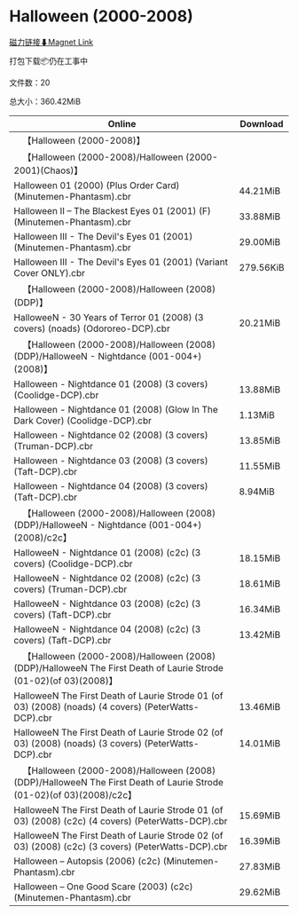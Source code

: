 # Halloween (2000-2008)

[磁力链接⬇Magnet Link](magnet:?xt=urn:btih:c0cf35f153aa0eab166d2350ebd93693907de3ae&dn=Halloween%20%282000-2008%29)

打包下载📦仍在工事中

文件数：20

总大小：360.42MiB

Online | Download
--- | ---
&emsp;【Halloween (2000-2008)】 | 
&emsp;【Halloween (2000-2008)/Halloween (2000-2001)(Chaos)】 | 
Halloween 01 (2000) (Plus Order Card) (Minutemen-Phantasm).cbr | 44.21MiB
Halloween II – The Blackest Eyes 01 (2001) (F) (Minutemen-Phantasm).cbr | 33.88MiB
Halloween III - The Devil's Eyes 01 (2001) (Minutemen-Phantasm).cbr | 29.00MiB
Halloween III - The Devil's Eyes 01 (2001) (Variant Cover ONLY).cbr | 279.56KiB
&emsp;【Halloween (2000-2008)/Halloween (2008)(DDP)】 | 
HalloweeN - 30 Years of Terror 01 (2008) (3 covers) (noads) (Odororeo-DCP).cbr | 20.21MiB
&emsp;【Halloween (2000-2008)/Halloween (2008)(DDP)/HalloweeN - Nightdance (001-004+)(2008)】 | 
Halloween - Nightdance 01 (2008) (3 covers) (Coolidge-DCP).cbr | 13.88MiB
Halloween - Nightdance 01 (2008) (Glow In The Dark Cover) (Coolidge-DCP).cbr | 1.13MiB
Halloween - Nightdance 02 (2008) (3 covers) (Truman-DCP).cbr | 13.85MiB
Halloween - Nightdance 03 (2008) (3 covers) (Taft-DCP).cbr | 11.55MiB
Halloween - Nightdance 04 (2008) (3 covers) (Taft-DCP).cbr | 8.94MiB
&emsp;【Halloween (2000-2008)/Halloween (2008)(DDP)/HalloweeN - Nightdance (001-004+)(2008)/c2c】 | 
HalloweeN - Nightdance 01 (2008) (c2c) (3 covers) (Coolidge-DCP).cbr | 18.15MiB
HalloweeN - Nightdance 02 (2008) (c2c) (3 covers) (Truman-DCP).cbr | 18.61MiB
HalloweeN - Nightdance 03 (2008) (c2c) (3 covers) (Taft-DCP).cbr | 16.34MiB
HalloweeN - Nightdance 04 (2008) (c2c) (3 covers) (Taft-DCP).cbr | 13.42MiB
&emsp;【Halloween (2000-2008)/Halloween (2008)(DDP)/HalloweeN The First Death of Laurie Strode (01-02)(of 03)(2008)】 | 
HalloweeN The First Death of Laurie Strode 01 (of 03) (2008) (noads) (4 covers) (PeterWatts-DCP).cbr | 13.46MiB
HalloweeN The First Death of Laurie Strode 02 (of 03) (2008) (noads) (3 covers) (PeterWatts-DCP).cbr | 14.01MiB
&emsp;【Halloween (2000-2008)/Halloween (2008)(DDP)/HalloweeN The First Death of Laurie Strode (01-02)(of 03)(2008)/c2c】 | 
HalloweeN The First Death of Laurie Strode 01 (of 03) (2008) (c2c) (4 covers) (PeterWatts-DCP).cbr | 15.69MiB
HalloweeN The First Death of Laurie Strode 02 (of 03) (2008) (c2c) (3 covers) (PeterWatts-DCP).cbr | 16.39MiB
Halloween – Autopsis (2006) (c2c) (Minutemen-Phantasm).cbr | 27.83MiB
Halloween – One Good Scare (2003) (c2c) (Minutemen-Phantasm).cbr | 29.62MiB